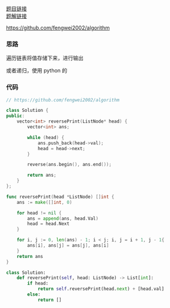 [题目链接](https://leetcode-cn.com/problems/cong-wei-dao-tou-da-yin-lian-biao-lcof/)  
[题解链接](https://leetcode-cn.com/problems/cong-wei-dao-tou-da-yin-lian-biao-lcof/solution/jz06-fengwei2002-by-kycu-q5ro/)

https://github.com/fengwei2002/algorithm

### 思路

遍历链表将值存储下来，进行输出

或者递归，使用 python 的

### 代码

```cpp []
// https://github.com/fengwei2002/algorithm

class Solution {
public:
    vector<int> reversePrint(ListNode* head) {
        vector<int> ans;

        while (head) {
            ans.push_back(head->val);
            head = head->next;
        }

        reverse(ans.begin(), ans.end());

        return ans;
    }
};
```
```go []
func reversePrint(head *ListNode) []int {
    ans := make([]int, 0)

    for head != nil {
        ans = append(ans, head.Val)
        head = head.Next
    }

    for i, j := 0, len(ans) - 1; i < j; i, j = i + 1, j - 1{
        ans[i], ans[j] = ans[j], ans[i]
    }
    return ans
}
```
```py []
class Solution:
    def reversePrint(self, head: ListNode) -> List[int]:
        if head:
            return self.reversePrint(head.next) + [head.val]
        else:
            return []
```